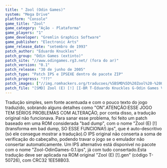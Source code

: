```yaml
---
title: " Zool (Odin Games)"
system: "Mega Drive"
platform: "Console"
game_title: "Zool"
game_category: "Ação - Plataforma"
game_players: "1"
game_developer: "Gremlin Graphics Software"
game_publisher: "Electronic Arts"
game_release_date: "setembro de 1993"
patch_author: "Eduardo Knuckles"
patch_group: "Odin Games (extinto)"
patch_site: "//www.odingames.rg3.net/ (fora do ar)"
patch_version: "0.1"
patch_release: "30 de junho de 2005"
patch_type: "Patch IPS e IPSEXE dentro de pacote ZIP"
patch_progress: "???"
patch_images: ["//img.romhackers.org/traducoes/%5BSMD%5D%20Zool%20-%20Odin%20Games%20-%201.png","//img.romhackers.org/traducoes/%5BSMD%5D%20Zool%20-%20Odin%20Games%20-%202.png","//img.romhackers.org/traducoes/%5BSMD%5D%20Zool%20-%20Odin%20Games%20-%203.png"]
patch_file: "[SMD] Zool (E) [!] [I-BR T-Eduardo Knuckles G-Odin Games V-0.1 A-2005].zip"
---
```

Tradução simples, sem fonte acentuada e com o pouco texto do jogo traduzido, sobrando alguns detalhes como "ON".ATENÇÃO:ESSE JOGO TEM SÉRIOS PROBLEMAS COM ALTERAÇÃO, por conta disso, a tradução original não funcionava. Para sanar esse problema, foi feito um patch baseado em uma ROM considerada "bad dump", com o nome "Zool (E) [!] (transforma em bad dump, SO ESSE FUNCIONA!).ips", que é auto-descritivo (só ele consegue mostrar a tradução).O IPS original não conserta a soma de verificação do cabeçalho, podendo travar o jogo se o emulador não consertar automaticamente. Um IPS alternativo está disponível no pacote com o nome "Zool-OdinGames-0.1.ips", já com tudo consertado.Esta tradução deve ser aplicada na ROM original "Zool (E) [!].gen" (código T-50726), com CRC32 1EE58B03.